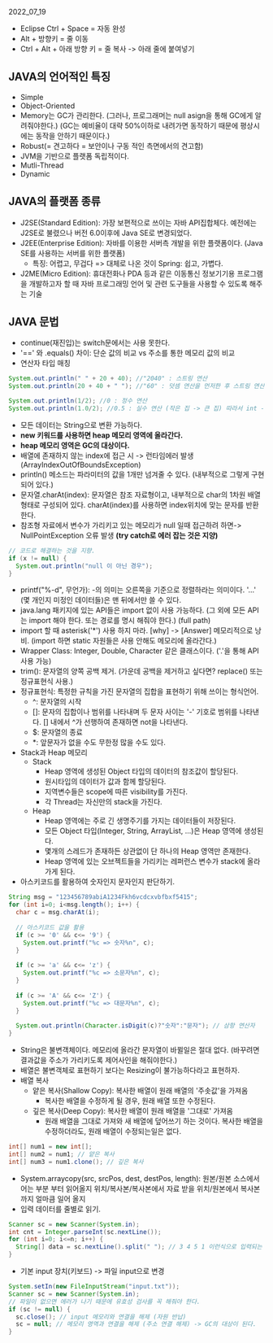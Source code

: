 2022_07_19  
* Eclipse Ctrl + Space = 자동 완성
* Alt + 방향키 = 줄 이동
* Ctrl + Alt + 아래 방향 키 = 줄 복사 -> 아래 줄에 붙여넣기  

## JAVA의 언어적인 특징  
* Simple
* Object-Oriented
* Memory는 GC가 관리한다. (그러나, 프로그래머는 null asign을 통해 GC에게 알려줘야한다.) (GC는 예비율이 대략 50%이하로 내려가면 동작하기 때문에 평상시에는 동작을 안하기 때문이다.)
* Robust(= 견고하다 = 보안이나 구동 적인 측면에서의 견고함)
* JVM을 기반으로 플랫폼 독립적이다.
* Mutli-Thread
* Dynamic  

## JAVA의 플랫폼 종류  
* J2SE(Standard Edition): 가장 보편적으로 쓰이는 자바 API집합체다. 예전에는 J2SE로 불렸으나 버전 6.0이후에 Java SE로 변경되었다.
* J2EE(Enterprise Edition): 자바를 이용한 서버측 개발을 위한 플랫폼이다. (Java SE를 사용하는 서버를 위한 플랫폼)
  * 특징: 어렵고, 무겁다 => 대체로 나온 것이 Spring: 쉽고, 가볍다.
* J2ME(Micro Edition): 휴대전화나 PDA 등과 같은 이동통신 정보기기용 프로그램을 개발하고자 할 때 자바 프로그래밍 언어 및 관련 도구들을 사용할 수 있도록 해주는 기술  

## JAVA 문법  
* continue(재진입)는 switch문에서는 사용 못한다.
* '==' 와 .equals() 차이: 단순 값의 비교 vs 주소를 통한 메모리 값의 비교
* 연산자 타입 매칭
```java
System.out.println(" " + 20 + 40); //"2040" : 스트링 연산
System.out.println(20 + 40 + " "); //"60" : 덧셈 연산을 먼저한 후 스트링 연산을 한다.

System.out.println(1/2); //0 : 정수 연산
System.out.println(1.0/2); //0.5 : 실수 연산 (작은 집 -> 큰 집) 따라서 int -> double 타입 매칭을 시킨 후 연산한다. 
```  
* 모든 데이터는 String으로 변환 가능하다.
* **new 키워드를 사용하면 heap 메모리 영역에 올라간다.**
* **heap 메모리 영역은 GC의 대상이다.**
* 배열에 존재하지 않는 index에 접근 시 -> 런타임에러 발생 (ArrayIndexOutOfBoundsException)
* println() 메소드는 파라미터의 값을 1개만 넘겨줄 수 있다. (내부적으로 그렇게 구현되어 있다.)
* 문자열.charAt(index): 문자열은 참조 자료형이고, 내부적으로 char의 1차원 배열 형태로 구성되어 있다. charAt(index)를 사용하면 index위치에 맞는 문자를 반환한다.
* 참조형 자료에서 변수가 가리키고 있는 메모리가 null 일때 접근하려 하면-> NullPointException 오류 발생 **(try catch로 에러 잡는 것은 지양)**
```java
// 코드로 해결하는 것을 지향.
if (x != null) {
  System.out.println("null 이 아닌 경우");
}
```  
* printf("%-d", 무언가): -의 의미는 오른쪽을 기준으로 정렬하라는 의미이다. '...' (몇 개인지 미정인 데이터들)은 맨 뒤에서만 쓸 수 있다.
* java.lang 패키지에 있는 API들은 import 없이 사용 가능하다. (그 외에 모든 API는 import 해야 한다. 또는 경로를 명시 해줘야 한다.) (full path)
* import 할 때 asterisk('*') 사용 하지 마라. [why] -> [Answer] 메모리적으로 낭비. (import 하면 static 자원들은 사용 안해도 메모리에 올라간다.)
* Wrapper Class: Integer, Double, Character 같은 클래스이다. ('.'을 통해 API 사용 가능)
* trim(): 문자열의 양쪽 공백 제거. (가운데 공백을 제거하고 싶다면? replace() 또는 정규표현식 사용.)
* 정규표현식: 특정한 규칙을 가진 문자열의 집합을 표현하기 위해 쓰이는 형식언어.
  * ^: 문자열의 시작
  * []: 문자의 집합이나 범위를 나타내며 두 문자 사이는 '-' 기호로 범위를 나타낸다. [] 내에서 ^가 선행하여 존재하면 not을 나타낸다.
  * $: 문자열의 종료
  * *: 앞문자가 없을 수도 무한정 많을 수도 있다.
* Stack과 Heap 메모리
  * Stack
    * Heap 영역에 생성된 Object 타입의 데이터의 참조값이 할당된다.
    * 원시타입의 데이터가 값과 함께 할당된다.
    * 지역변수들은 scope에 따른 visibility를 가진다.
    * 각 Thread는 자신만의 stack을 가진다.
  * Heap
    * Heap 영역에는 주로 긴 생명주기를 가지는 데이터들이 저장된다.
    * 모든 Object 타입(Integer, String, ArrayList, ...)은 Heap 영역에 생성된다.
    * 몇개의 스레드가 존재하든 상관없이 단 하나의 Heap 영역만 존재한다.
    * Heap 영역에 있는 오브젝트들을 가리키는 레퍼런스 변수가 stack에 올라가게 된다. 
* 아스키코드를 활용하여 숫자인지 문자인지 판단하기.
```java
String msg = "123456789abiA1234Fkh6vcdcxvbfbxf5415";
for (int i=0; i<msg.length(); i++) {
  char c = msg.charAt(i);
  
  // 아스키코드 값을 활용
  if (c >= '0' && c<= '9') {
    System.out.printf("%c => 숫자%n", c);
  }
  
  if (c >= 'a' && c<= 'z') {
    System.out.printf("%c => 소문자%n", c);
  }
  
  if (c >= 'A' && c<= 'Z') {
    System.out.printf("%c => 대문자%n", c);
  }
  
  System.out.println(Character.isDigit(c)?"숫자":"문자"); // 삼항 연산자
}
```  
* String은 불변객체이다. 메모리에 올라간 문자열이 바뀔일은 절대 없다. (바꾸려면 결과값을 주소가 가리키도록 제어사인을 해줘야한다.)
* 배열은 불변객체로 표현하기 보다는 Resizing이 불가능하다라고 표현하자.
* 배열 복사
  * 얕은 복사(Shallow Copy): 복사한 배열이 원래 배열의 '주솟값'을 가져옴
    * 복사한 배열을 수정하게 될 경우, 원래 배열 또한 수정된다. 
  * 깊은 복사(Deep Copy): 복사한 배열이 원래 배열을 '그대로' 가져옴
    * 원래 배열을 그대로 가져와 새 배열에 덮어쓰기 하는 것이다. 복사한 배열을 수정하더라도, 원래 배열이 수정되는일은 없다. 
```java
int[] num1 = new int[];
int[] num2 = num1; // 얕은 복사
int[] num3 = num1.clone(); // 깊은 복사
```  
* System.arraycopy(src, srcPos, dest, destPos, length): 원본/원본 소스에서 어는 부분 부터 읽어올지 위치/복사본/복사본에서 자료 받을 위치/원본에서 복사본까지 얼마큼 일어 올지
* 입력 데이터를 줄별로 읽기.
```java
Scanner sc = new Scanner(System.in);
int cnt = Integer.parseInt(sc.nextLine());
for (int i=0; i<=n; i++) {
  String[] data = sc.nextLine().split(" "); // 3 4 5 1 이런식으로 입력되는 데이터
}
```  
* 기본 input 장치(키보드) -> 파일 input으로 변경
```java
System.setIn(new FileInputStream("input.txt")); 
Scanner sc = new Scanner(System.in);
// 파일이 없으면 에러가 나기 때문에 유효성 검사를 꼭 해줘야 한다.
if (sc != null) {
  sc.close(); // input 메모리와 연결을 해제 (자원 반납)
  sc = null; // 메모리 영역과 연결을 해제 (주소 연결 해제) -> GC의 대상이 된다.
}
```  









